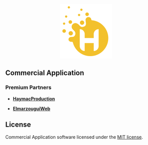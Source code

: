 <p align="center">
    <a href="https://elmarzougui.net" target="_blank">
        <img src="./logo.png">
    </a>
</p>

## Commercial Application

### Premium Partners

- **[HaymacProduction](https://haymacproduction.ma/)**
  
- **[ElmarzouguiWeb](https://elmarzougui-web.com/)**


## License

Commercial Application  software licensed under the [MIT license](https://opensource.org/licenses/MIT).
